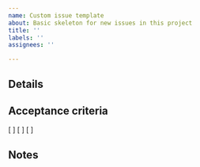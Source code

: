 ```yaml
---
name: Custom issue template
about: Basic skeleton for new issues in this project
title: ''
labels: ''
assignees: ''

---
```


## Details

## Acceptance criteria
[ ]
[ ]
[ ]

## Notes
